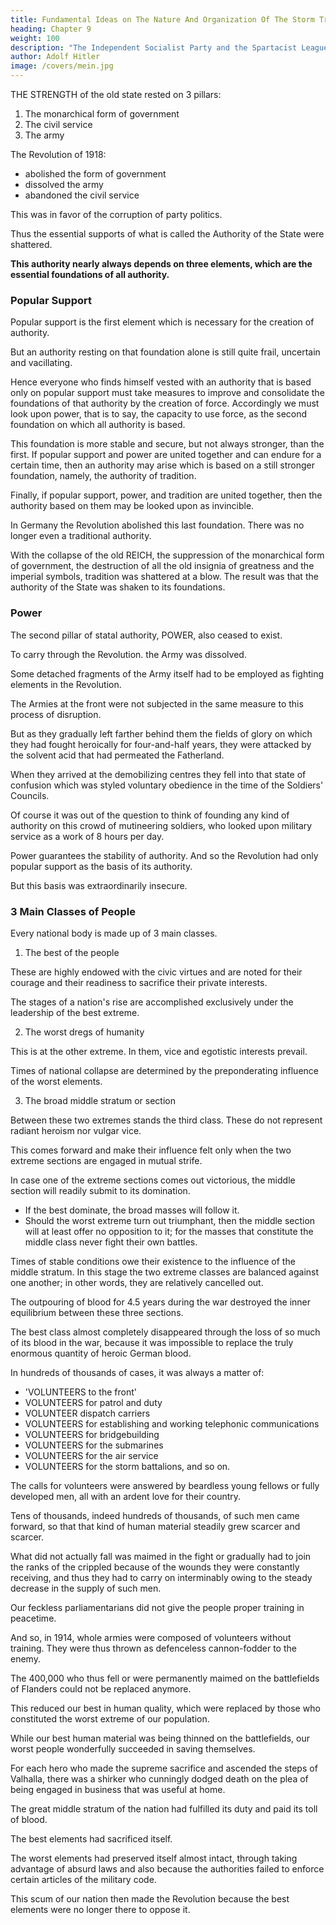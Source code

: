 ```yaml
---
title: Fundamental Ideas on The Nature And Organization Of The Storm Troops
heading: Chapter 9
weight: 100
description: "The Independent Socialist Party and the Spartacist League were the storm battalions of revolutionary Marxism"
author: Adolf Hitler
image: /covers/mein.jpg
---
```



THE STRENGTH of the old state rested on 3 pillars:

1. The monarchical form of government
2. The civil service
3. The army

The Revolution of 1918:
- abolished the form of government
- dissolved the army
- abandoned the civil service

This was in favor of the corruption of party politics.

Thus the essential supports of what is called the Authority of the State were shattered. 

**This authority nearly always depends on three elements, which are the essential foundations of all authority.**


### Popular Support

Popular support is the first element which is necessary for the creation of authority. 

But an authority resting on that foundation alone is still quite frail, uncertain and vacillating. 

Hence everyone who finds himself vested with an authority that is based only on popular support must take measures to improve and consolidate the foundations of that authority by the creation of force. Accordingly we must look upon power, that is to say, the capacity to use force, as the second foundation on which all authority is based. 

This foundation is more stable and secure, but not always stronger, than the first. If popular support and power are united together and can endure for a certain time, then an authority may arise which is based on a still stronger foundation, namely, the authority of tradition.

Finally, if popular support, power, and tradition are united together, then the authority based on them may be looked upon as invincible.

In Germany the Revolution abolished this last foundation. There was no longer even a traditional authority. 

With the collapse of the old REICH, the suppression of the monarchical form of government, the destruction of all the old insignia of greatness and the imperial symbols, tradition was shattered at a blow. The result was that the authority of the State was shaken to its foundations.


### Power 

The second pillar of statal authority, POWER, also ceased to exist. 

To carry through the Revolution. the Army was dissolved. 

 <!-- it was necessary to dissolve that body which had hitherto incorporated the organized force and power of the State, namely, the Army.  -->

Some detached fragments of the Army itself had to be employed as fighting elements in the Revolution. 

The Armies at the front were not subjected in the same measure to this process of disruption.

But as they gradually left farther behind them the fields of glory on which they had fought heroically for four-and-half years, they were attacked by the solvent acid that had permeated the Fatherland.

When they arrived at the demobilizing centres they fell into that state of confusion which was styled voluntary obedience in the time of the Soldiers' Councils.

Of course it was out of the question to think of founding any kind of authority on this crowd of mutineering soldiers, who looked upon military service as a work of 8 hours per day. 

Power guarantees the stability of authority. And so the Revolution had only popular support as the basis of its authority. 

But this basis was extraordinarily insecure. 

<!-- By means of a few violent thrusts the Revolution had shattered the old statal edifice to
its deepest foundations, but only because the normal equilibrium within the social
structure of the nation had already been destroyed by the war. -->

### 3 Main Classes of People

Every national body is made up of 3 main classes.

1. The best of the people

These are highly endowed with the civic virtues and are noted for their courage and their readiness to sacrifice their private interests.

The stages of a nation's rise are accomplished exclusively under the leadership of the best extreme.

2. The worst dregs of humanity

This is at the other extreme. In them, vice and egotistic interests prevail. 

Times of national collapse are determined by the preponderating influence of the worst elements.


3. The broad middle stratum or section

Between these two extremes stands the third class. These do not represent radiant heroism nor vulgar vice.

This comes forward and make their influence felt only when the two extreme sections are engaged in mutual strife. 

In case one of the extreme sections comes out victorious, the middle section will readily submit to its domination.
- If the best dominate, the broad masses will follow it. 
- Should the worst extreme turn out triumphant, then the middle section will at least offer no opposition to it; for the masses that constitute the middle class never fight their own battles.

Times of stable conditions owe their existence to the influence of the middle stratum. In this stage the two extreme classes are balanced against one another; in other words, they are relatively cancelled out.



The outpouring of blood for 4.5 years during the war destroyed the inner equilibrium between these three sections.

The best class almost completely disappeared through the loss of so much of its blood in the war, because it was impossible to replace the truly enormous quantity of heroic German blood. 

In hundreds of thousands of cases, it was always a matter of:
- 'VOLUNTEERS to the front'
- VOLUNTEERS for patrol and duty
- VOLUNTEER dispatch carriers
- VOLUNTEERS for establishing and working telephonic communications
- VOLUNTEERS for bridgebuilding
- VOLUNTEERS for the submarines
- VOLUNTEERS for the air service
- VOLUNTEERS for the storm battalions, and so on.

<!-- During four-and-a-half years, and on thousands of occasions, there was always the call for volunteers and again for volunteers. And the result was always the same.  -->

The calls for volunteers were answered by beardless young fellows or fully developed men, all with an ardent love for their country.

<!-- , urged on by their own courageous spirit or by a lofty sense of their duty--it was always such men who
answered the call for volunteers.  -->

Tens of thousands, indeed hundreds of thousands, of such men came forward, so that that kind of human material steadily grew scarcer and scarcer. 

What did not actually fall was maimed in the fight or gradually had to join the ranks of the crippled because of the wounds they were constantly receiving, and thus
they had to carry on interminably owing to the steady decrease in the supply of such
men. 

Our feckless parliamentarians did not give the people proper training in peacetime.

And so, in 1914, whole armies were composed of volunteers without training. They were thus thrown as defenceless cannon-fodder to the enemy. 


The 400,000 who thus fell or were permanently maimed on the battlefields of Flanders could not be replaced anymore. 

<!-- Their loss was something far more than merely numerical. With their death the scales, which were already too lightly weighed at that end of the social structure which represented our  -->


This reduced our best in human quality, which were replaced by those who constituted the worst extreme of our population.

 <!-- now moved upwards rapidly, becoming heavier on the other end with those vulgar elements of infamy and cowardice--in short, there was an increase in the elements that  -->

While our best human material was being thinned on the battlefields, our worst people wonderfully succeeded in saving themselves. 

For each hero who made the supreme sacrifice and ascended the steps of Valhalla, there was a shirker who cunningly dodged death on the plea of being engaged in business that was useful at home.

The great middle stratum of the nation had fulfilled its duty and paid its toll of blood. 

The best elements had sacrificed itself. 

The worst elements had preserved itself almost intact, through taking advantage of absurd laws and also because the authorities failed to enforce certain articles of the military code.

This scum of our nation then made the Revolution because the best elements were no longer there to oppose it.

<!-- Hence the German Revolution, from the very beginning, depended on only one section of the population. This act of Cain was not committed by the German people as such, but by an obscure CANAILLE of deserters, hooligans, etc. -->

